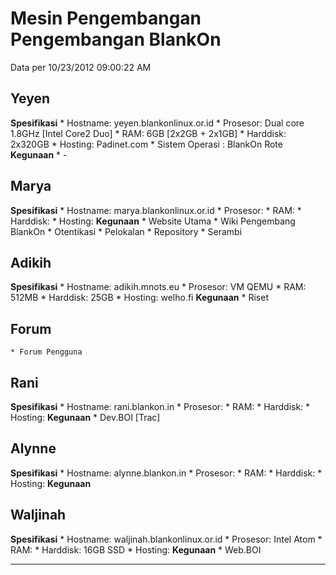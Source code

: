 # Mesin Pengembangan Pengembangan BlankOn
Data per 10/23/2012 09:00:22 AM
## Yeyen
**Spesifikasi**
    * Hostname: yeyen.blankonlinux.or.id
    * Prosesor: Dual core 1.8GHz [Intel Core2 Duo]
    * RAM: 6GB [2x2GB + 2x1GB]
    * Harddisk: 2x320GB
    * Hosting: Padinet.com
    * Sistem Operasi : BlankOn Rote
**Kegunaan**
    * -
## Marya
**Spesifikasi**
    * Hostname: marya.blankonlinux.or.id
    * Prosesor:
    * RAM:
    * Harddisk:
    * Hosting:
**Kegunaan**
    * Website Utama
    * Wiki Pengembang BlankOn
    * Otentikasi
    * Pelokalan
    * Repository
    * Serambi
## Adikih
**Spesifikasi**
    * Hostname: adikih.mnots.eu
    * Prosesor: VM QEMU
    * RAM: 512MB
    * Harddisk: 25GB
    * Hosting: welho.fi
**Kegunaan**
    * Riset
## Forum
    * Forum Pengguna
## Rani
**Spesifikasi**
    * Hostname: rani.blankon.in
    * Prosesor:
    * RAM:
    * Harddisk:
    * Hosting:
**Kegunaan**
    * Dev.BOI [Trac]
## Alynne
**Spesifikasi**
    * Hostname: alynne.blankon.in
    * Prosesor:
    * RAM:
    * Harddisk:
    * Hosting:
**Kegunaan**
## Waljinah
**Spesifikasi**
    * Hostname: waljinah.blankonlinux.or.id
    * Prosesor: Intel Atom
    * RAM:
    * Harddisk: 16GB SSD
    * Hosting:
**Kegunaan**
    * Web.BOI
 
 
 
 
 
---
 

